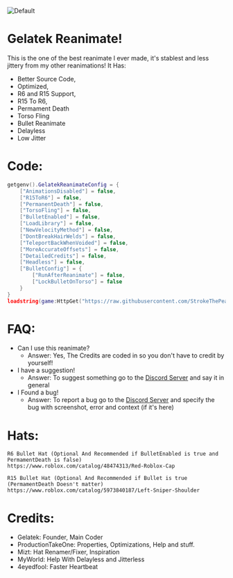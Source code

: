 ![Default](https://user-images.githubusercontent.com/76650942/178831019-819f6dd5-9a22-4d6c-8495-6b4ab1df57af.png)

# Gelatek Reanimate!
This is the one of the best reanimate I ever made, it's stablest and less jittery from my other reanimations! It Has:
- Better Source Code,
- Optimized,
- R6 and R15 Support,
- R15 To R6,
- Permament Death
- Torso Fling
- Bullet Reanimate
- Delayless
- Low Jitter

# Code:
```lua
getgenv().GelatekReanimateConfig = {
    ["AnimationsDisabled"] = false,
    ["R15ToR6"] = false,
    ["PermanentDeath"] = false,
    ["TorsoFling"] = false,
    ["BulletEnabled"] = false,
    ["LoadLibrary"] = false,
    ["NewVelocityMethod"] = false,
    ["DontBreakHairWelds"] = false,
    ["TeleportBackWhenVoided"] = false,
    ["MoreAccurateOffsets"] = false,
    ["DetailedCredits"] = false,
    ["Headless"] = false,
    ["BulletConfig"] = {
        ["RunAfterReanimate"] = false,
        ["LockBulletOnTorso"] = false
    }
}
loadstring(game:HttpGet("https://raw.githubusercontent.com/StrokeThePea/GelatekReanimate/main/Main.lua"))()
```


# FAQ:
- Can I use this reanimate?
	- Answer: Yes, The Credits are coded in so you don't have to credit by yourself!
- I have a suggestion!
	- Answer: To suggest something go to the [Discord Server](https://discord.gg/3Qr97C4BDn) and say it in general
- I Found a bug!
	- Answer: To report a bug go to the [Discord Server](https://discord.gg/3Qr97C4BDn) and specify the bug with screenshot, error and context (if it's here)
# Hats:
```
R6 Bullet Hat (Optional And Recommended if BulletEnabled is true and PermamentDeath is false)
https://www.roblox.com/catalog/48474313/Red-Roblox-Cap

R15 Bullet Hat (Optional And Recommended if Bullet is true (PermamentDeath Doesn't matter)
https://www.roblox.com/catalog/5973840187/Left-Sniper-Shoulder
```

# Credits:
- Gelatek: Founder, Main Coder
- ProductionTakeOne: Properties, Optimizations, Help and stuff.
- Mizt: Hat Renamer/Fixer, Inspiration
- MyWorld: Help With Delayless and Jitterless
- 4eyedfool: Faster Heartbeat
